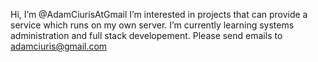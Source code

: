 Hi, I’m @AdamCiurisAtGmail
I’m interested in projects that can provide a service which runs on my own server.
I’m currently learning systems administration and full stack developement.
Please send emails to adamciuris@gmail.com
